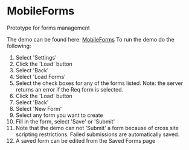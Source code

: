 MobileForms
===========

Prototype for forms management

The demo can be found here: [MobileForms](http://tombaker1.github.io/MobileForms/)
To run the demo do the following:<br>
1. Select 'Settings'<br>
2. Click the 'Load' button<br>
3. Select 'Back'<br>
4. Select 'Load Forms'<br>
5. Select the check boxes for any of the forms listed.  Note: the server returns an error if the Req form is selected.<br>
6. Click the 'Load' button<br>
7. Select 'Back'<br>
8. Select 'New Form'<br>
9. Select any form you want to create<br>
10. Fill in the form, select 'Save' or 'Submit'<br>
11. Note that the demo can not 'Submit' a form because of cross site scripting restrictions.  Failed submissions are automatically saved.<br>
12. A saved form can be edited from the Saved Forms page
